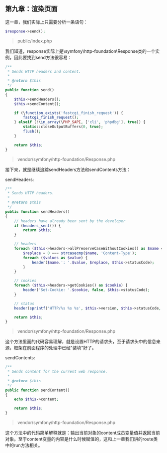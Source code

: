 ## 第九章：渲染页面

这一章，我们实际上只需要分析一条语句：

```php
$response->send();
```

> public/index.php

我们知道，response实际上是\symfony\http-foundation\Response类的一个实例，因此要找到send方法很容易：

```php
/**
 * Sends HTTP headers and content.
 *
 * @return $this
 */
public function send()
{
	$this->sendHeaders();
	$this->sendContent();

	if (\function_exists('fastcgi_finish_request')) {
		fastcgi_finish_request();
	} elseif (!\in_array(\PHP_SAPI, ['cli', 'phpdbg'], true)) {
		static::closeOutputBuffers(0, true);
		flush();
	}

	return $this;
}
```

> vendor/symfony/http-foundation/Response.php

接下来，就是继续追踪sendHeaders方法和sendContents方法：

sendHeaders:

```php
/**
 * Sends HTTP headers.
 *
 * @return $this
 */
public function sendHeaders()
{
	// headers have already been sent by the developer
	if (headers_sent()) {
		return $this;
	}

	// headers
	foreach ($this->headers->allPreserveCaseWithoutCookies() as $name => $values) {
		$replace = 0 === strcasecmp($name, 'Content-Type');
		foreach ($values as $value) {
			header($name.': '.$value, $replace, $this->statusCode);
		}
	}

	// cookies
	foreach ($this->headers->getCookies() as $cookie) {
		header('Set-Cookie: '.$cookie, false, $this->statusCode);
	}

	// status
	header(sprintf('HTTP/%s %s %s', $this->version, $this->statusCode, $this->statusText), true, $this->statusCode);

	return $this;
}
```

> vendor/symfony/http-foundation/Response.php

这个方法里面的代码容易理解，就是设置HTTP的请求头，至于请求头中的信息来源，框架在前面程序的处理中已经"装填"好了。

sendContents:

```php
/**
 * Sends content for the current web response.
 *
 * @return $this
 */
public function sendContent()
{
	echo $this->content;

	return $this;
}
```

> vendor/symfony/http-foundation/Response.php

这个方法中的代码简单解释就是：输出当前对象的content成员变量值并返回当前对象。至于content变量的内容是什么时候赋值的，这和上一章我们讲的route类中的run方法相关。

